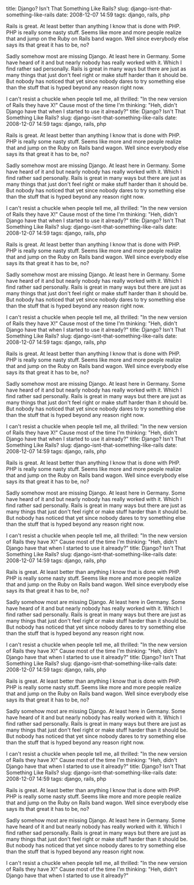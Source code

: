 title: Django? Isn't That Something Like Rails?
slug: django-isnt-that-something-like-rails
date: 2008-12-07 14:59
tags: django, rails, php

Rails is great. At least better than anything I know that is done with PHP. PHP is really some nasty stuff. Seems like more and more people realize that and jump on the Ruby on Rails band wagon. Well since everybody else says its that great it has to be, no?

Sadly somehow most are missing Django. At least here in Germany. Some have heard of it and but nearly nobody has really worked with it. Which I find rather sad personally. Rails is great in many ways but there are just as many things that just don't feel right or make stuff harder than it should be. But nobody has noticed that yet since nobody dares to try something else than the stuff that is hyped beyond any reason right now.

I can't resist a chuckle when people tell me, all thrilled: "In the new version of Rails they have X!" Cause most of the time I'm thinking: "Heh, didn't Django have that when I started to use it already?"
title: Django? Isn't That Something Like Rails?
slug: django-isnt-that-something-like-rails
date: 2008-12-07 14:59
tags: django, rails, php

Rails is great. At least better than anything I know that is done with PHP. PHP is really some nasty stuff. Seems like more and more people realize that and jump on the Ruby on Rails band wagon. Well since everybody else says its that great it has to be, no?

Sadly somehow most are missing Django. At least here in Germany. Some have heard of it and but nearly nobody has really worked with it. Which I find rather sad personally. Rails is great in many ways but there are just as many things that just don't feel right or make stuff harder than it should be. But nobody has noticed that yet since nobody dares to try something else than the stuff that is hyped beyond any reason right now.

I can't resist a chuckle when people tell me, all thrilled: "In the new version of Rails they have X!" Cause most of the time I'm thinking: "Heh, didn't Django have that when I started to use it already?"
title: Django? Isn't That Something Like Rails?
slug: django-isnt-that-something-like-rails
date: 2008-12-07 14:59
tags: django, rails, php

Rails is great. At least better than anything I know that is done with PHP. PHP is really some nasty stuff. Seems like more and more people realize that and jump on the Ruby on Rails band wagon. Well since everybody else says its that great it has to be, no?

Sadly somehow most are missing Django. At least here in Germany. Some have heard of it and but nearly nobody has really worked with it. Which I find rather sad personally. Rails is great in many ways but there are just as many things that just don't feel right or make stuff harder than it should be. But nobody has noticed that yet since nobody dares to try something else than the stuff that is hyped beyond any reason right now.

I can't resist a chuckle when people tell me, all thrilled: "In the new version of Rails they have X!" Cause most of the time I'm thinking: "Heh, didn't Django have that when I started to use it already?"
title: Django? Isn't That Something Like Rails?
slug: django-isnt-that-something-like-rails
date: 2008-12-07 14:59
tags: django, rails, php

Rails is great. At least better than anything I know that is done with PHP. PHP is really some nasty stuff. Seems like more and more people realize that and jump on the Ruby on Rails band wagon. Well since everybody else says its that great it has to be, no?

Sadly somehow most are missing Django. At least here in Germany. Some have heard of it and but nearly nobody has really worked with it. Which I find rather sad personally. Rails is great in many ways but there are just as many things that just don't feel right or make stuff harder than it should be. But nobody has noticed that yet since nobody dares to try something else than the stuff that is hyped beyond any reason right now.

I can't resist a chuckle when people tell me, all thrilled: "In the new version of Rails they have X!" Cause most of the time I'm thinking: "Heh, didn't Django have that when I started to use it already?"
title: Django? Isn't That Something Like Rails?
slug: django-isnt-that-something-like-rails
date: 2008-12-07 14:59
tags: django, rails, php

Rails is great. At least better than anything I know that is done with PHP. PHP is really some nasty stuff. Seems like more and more people realize that and jump on the Ruby on Rails band wagon. Well since everybody else says its that great it has to be, no?

Sadly somehow most are missing Django. At least here in Germany. Some have heard of it and but nearly nobody has really worked with it. Which I find rather sad personally. Rails is great in many ways but there are just as many things that just don't feel right or make stuff harder than it should be. But nobody has noticed that yet since nobody dares to try something else than the stuff that is hyped beyond any reason right now.

I can't resist a chuckle when people tell me, all thrilled: "In the new version of Rails they have X!" Cause most of the time I'm thinking: "Heh, didn't Django have that when I started to use it already?"
title: Django? Isn't That Something Like Rails?
slug: django-isnt-that-something-like-rails
date: 2008-12-07 14:59
tags: django, rails, php

Rails is great. At least better than anything I know that is done with PHP. PHP is really some nasty stuff. Seems like more and more people realize that and jump on the Ruby on Rails band wagon. Well since everybody else says its that great it has to be, no?

Sadly somehow most are missing Django. At least here in Germany. Some have heard of it and but nearly nobody has really worked with it. Which I find rather sad personally. Rails is great in many ways but there are just as many things that just don't feel right or make stuff harder than it should be. But nobody has noticed that yet since nobody dares to try something else than the stuff that is hyped beyond any reason right now.

I can't resist a chuckle when people tell me, all thrilled: "In the new version of Rails they have X!" Cause most of the time I'm thinking: "Heh, didn't Django have that when I started to use it already?"
title: Django? Isn't That Something Like Rails?
slug: django-isnt-that-something-like-rails
date: 2008-12-07 14:59
tags: django, rails, php

Rails is great. At least better than anything I know that is done with PHP. PHP is really some nasty stuff. Seems like more and more people realize that and jump on the Ruby on Rails band wagon. Well since everybody else says its that great it has to be, no?

Sadly somehow most are missing Django. At least here in Germany. Some have heard of it and but nearly nobody has really worked with it. Which I find rather sad personally. Rails is great in many ways but there are just as many things that just don't feel right or make stuff harder than it should be. But nobody has noticed that yet since nobody dares to try something else than the stuff that is hyped beyond any reason right now.

I can't resist a chuckle when people tell me, all thrilled: "In the new version of Rails they have X!" Cause most of the time I'm thinking: "Heh, didn't Django have that when I started to use it already?"
title: Django? Isn't That Something Like Rails?
slug: django-isnt-that-something-like-rails
date: 2008-12-07 14:59
tags: django, rails, php

Rails is great. At least better than anything I know that is done with PHP. PHP is really some nasty stuff. Seems like more and more people realize that and jump on the Ruby on Rails band wagon. Well since everybody else says its that great it has to be, no?

Sadly somehow most are missing Django. At least here in Germany. Some have heard of it and but nearly nobody has really worked with it. Which I find rather sad personally. Rails is great in many ways but there are just as many things that just don't feel right or make stuff harder than it should be. But nobody has noticed that yet since nobody dares to try something else than the stuff that is hyped beyond any reason right now.

I can't resist a chuckle when people tell me, all thrilled: "In the new version of Rails they have X!" Cause most of the time I'm thinking: "Heh, didn't Django have that when I started to use it already?"
